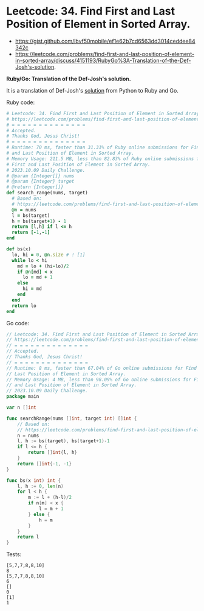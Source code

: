 # Leetcode: 34. Find First and Last Position of Element in Sorted Array.

- https://gist.github.com/lbvf50mobile/ef1e62b7cd6563dd3014ceddee84342c
- https://leetcode.com/problems/find-first-and-last-position-of-element-in-sorted-array/discuss/4151193/RubyGo%3A-Translation-of-the-Def-Josh's-solution.

**Ruby/Go: Translation of the Def-Josh's solution.**

It is a translation of Def-Josh's [solution](https://leetcode.com/problems/find-first-and-last-position-of-element-in-sorted-array/discuss/1054742/Python-O(logn)) from Python to Ruby and Go.

Ruby code:
```Ruby
# Leetcode: 34. Find First and Last Position of Element in Sorted Array.
# https://leetcode.com/problems/find-first-and-last-position-of-element-in-sorted-array/
# = = = = = = = = = = = = = =
# Accepted.
# Thanks God, Jesus Christ!
# = = = = = = = = = = = = = =
# Runtime: 70 ms, faster than 31.31% of Ruby online submissions for Find First
# and Last Position of Element in Sorted Array.
# Memory Usage: 211.5 MB, less than 82.83% of Ruby online submissions for Find
# First and Last Position of Element in Sorted Array.
# 2023.10.09 Daily Challenge.
# @param {Integer[]} nums
# @param {Integer} target
# @return {Integer[]}
def search_range(nums, target)
  # Based on:
  # https://leetcode.com/problems/find-first-and-last-position-of-element-in-sorted-array/discuss/1054742/Python-O(logn)
  @n = nums
  l = bs(target)
  h = bs(target+1) - 1
  return [l,h] if l <= h
  return [-1,-1]
end

def bs(x)
  lo, hi = 0, @n.size # ! [1]
  while lo < hi
    md = lo + (hi-lo)/2
    if @n[md] < x
      lo = md + 1
    else
      hi = md
    end
  end
  return lo
end
```
Go code:
```Go
// Leetcode: 34. Find First and Last Position of Element in Sorted Array.
// https://leetcode.com/problems/find-first-and-last-position-of-element-in-sorted-array/
// = = = = = = = = = = = = = =
// Accepted.
// Thanks God, Jesus Christ!
// = = = = = = = = = = = = = =
// Runtime: 8 ms, faster than 67.04% of Go online submissions for Find First and
// Last Position of Element in Sorted Array.
// Memory Usage: 4 MB, less than 98.09% of Go online submissions for Find First
// and Last Position of Element in Sorted Array.
// 2023.10.09 Daily Challenge.
package main

var n []int

func searchRange(nums []int, target int) []int {
	// Based on:
	// https://leetcode.com/problems/find-first-and-last-position-of-element-in-sorted-array/discuss/1054742/Python-O(logn)
	n = nums
	l, h := bs(target), bs(target+1)-1
	if l <= h {
		return []int{l, h}
	}
	return []int{-1, -1}
}

func bs(x int) int {
	l, h := 0, len(n)
	for l < h {
		m := l + (h-l)/2
		if n[m] < x {
			l = m + 1
		} else {
			h = m
		}
	}
	return l
}
```
Tests:
```
[5,7,7,8,8,10]
8
[5,7,7,8,8,10]
6
[]
0
[1]
1
```
